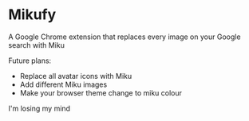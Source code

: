 # Mikufy
A Google Chrome extension that replaces every image on your Google search with Miku

Future plans:
- Replace all avatar icons with Miku
- Add different Miku images
- Make your browser theme change to miku colour

I'm losing my mind
